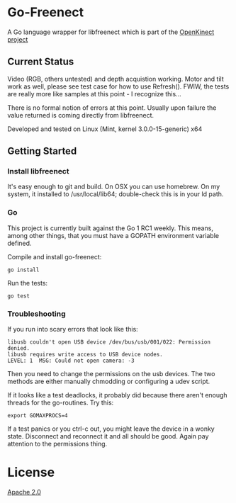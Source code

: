 Go-Freenect
===========
A Go language wrapper for libfreenect which is part of the [OpenKinect project](http://openkinect.org/wiki/Main_Page)

Current Status
--------------
Video (RGB, others untested) and depth acquistion working.  Motor and tilt work as well, please see test case for how to use Refresh().  FWIW, the tests are really more like samples at this point - I recognize this...

There is no formal notion of errors at this point.  Usually upon failure the value returned is coming directly from libfreenect.

Developed and tested on Linux (Mint, kernel 3.0.0-15-generic) x64

Getting Started
---------------
### Install libfreenect
It's easy enough to git and build. On OSX you can use homebrew.
On my system, it installed to /usr/local/lib64; double-check this is in your ld path.

### Go
This project is currently built against the Go 1 RC1 weekly.  This means, among other things, that you must have a GOPATH environment variable defined.

Compile and install go-freenect:

    go install

Run the tests:

    go test

### Troubleshooting
If you run into scary errors that look like this:

    libusb couldn't open USB device /dev/bus/usb/001/022: Permission denied.
    libusb requires write access to USB device nodes.
    LEVEL: 1  MSG: Could not open camera: -3

Then you need to change the permissions on the usb devices. The two methods are either manually chmodding or configuring a udev script.

If it looks like a test deadlocks, it probably did because there aren't enough threads for the go-routines.  Try this:

    export GOMAXPROCS=4

If a test panics or you ctrl-c out, you might leave the device in a wonky state.  Disconnect and reconnect it and all should be good.  Again pay attention to the permissions thing.

License
=======
[Apache 2.0](http://www.apache.org/licenses/LICENSE-2.0.html)


